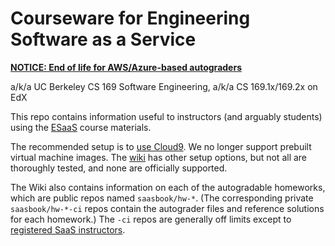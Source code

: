 Courseware for Engineering Software as a Service
================================================

**[NOTICE: End of life for AWS/Azure-based autograders](https://github.com/saasbook/courseware/wiki/NOTICE:-End-of-life-for-legacy-autograders)**

a/k/a UC Berkeley CS 169 Software Engineering, a/k/a CS 169.1x/169.2x on
EdX

This repo contains information useful to instructors (and arguably
students) using the [ESaaS](http://www.saasbook.info) course materials.

The recommended setup is to [use Cloud9](https://github.com/saasbook/courseware/wiki/Setting-up-Cloud9).  We no longer support
prebuilt virtual machine images.  The [wiki](https://github.com/saasbook/courseware/wiki) has other setup options, but
not all are thoroughly tested, and none are officially supported.

The Wiki also contains information on each of the autogradable homeworks,
which are public repos named `saasbook/hw-*`.  (The corresponding
private `saasbook/hw-*-ci` repos contain the autograder files and
reference solutions for each homework.)  The `-ci` repos are generally
off limits except to [registered SaaS instructors](https://www.saasbook.info/instructors).
